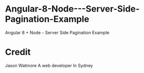 # Angular-8-Node---Server-Side-Pagination-Example
Angular 8 + Node - Server Side Pagination Example


# Credit
Jason Watmore
A web developer In Sydney